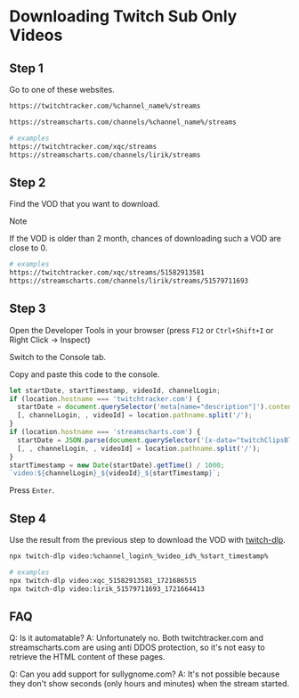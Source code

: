 # Downloading Twitch Sub Only Videos

## Step 1

Go to one of these websites.

```bash
https://twitchtracker.com/%channel_name%/streams

https://streamscharts.com/channels/%channel_name%/streams

# examples
https://twitchtracker.com/xqc/streams
https://streamscharts.com/channels/lirik/streams
```

## Step 2

Find the VOD that you want to download.

> [!NOTE]  
> If the VOD is older than 2 month, chances of downloading such a VOD are close to 0.

```bash
# examples
https://twitchtracker.com/xqc/streams/51582913581
https://streamscharts.com/channels/lirik/streams/51579711693
```

## Step 3

Open the Developer Tools in your browser (press `F12` or `Ctrl+Shift+I` or Right Click -> Inspect)

Switch to the Console tab.

Copy and paste this code to the console.

```js
let startDate, startTimestamp, videoId, channelLogin;
if (location.hostname === 'twitchtracker.com') {
  startDate = document.querySelector('meta[name="description"]').content.match(/\w+ stream on (.+) -/)[1] + '+00:00';
  [, channelLogin, , videoId] = location.pathname.split('/');
}
if (location.hostname === 'streamscharts.com') {
  startDate = JSON.parse(document.querySelector('[x-data="twitchClipsBlock()"]').dataset.requests)[0].started_at;
  [, , channelLogin, , videoId] = location.pathname.split('/');
}
startTimestamp = new Date(startDate).getTime() / 1000;
`video:${channelLogin}_${videoId}_${startTimestamp}`;
```

Press `Enter`.

## Step 4

Use the result from the previous step to download the VOD with [twitch-dlp](https://github.com/DmitryScaletta/twitch-dlp).

```bash
npx twitch-dlp video:%channel_login%_%video_id%_%start_timestamp%

# examples
npx twitch-dlp video:xqc_51582913581_1721686515
npx twitch-dlp video:lirik_51579711693_1721664413
```

## FAQ

Q: Is it automatable?
A: Unfortunately no. Both twitchtracker.com and streamscharts.com are using anti DDOS protection, so it's not easy to retrieve the HTML content of these pages.

Q: Can you add support for sullygnome.com?
A: It's not possible because they don't show seconds (only hours and minutes) when the stream started.

